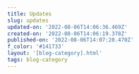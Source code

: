 ```yaml
---
title: Updates
slug: updates
updated-on: '2022-08-06T14:06:36.469Z'
created-on: '2022-08-06T14:06:19.378Z'
published-on: '2022-08-06T14:07:20.470Z'
f_color: '#141733'
layout: '[blog-category].html'
tags: blog-category
---
```



